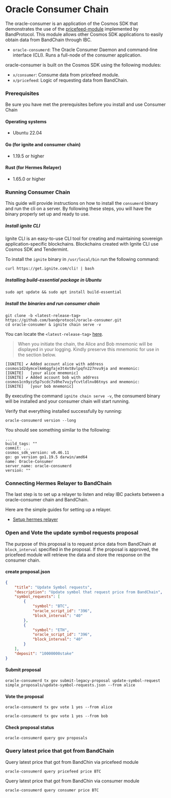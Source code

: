 # Oracle Consumer Chain

The oracle-consumer is an application of the Cosmos SDK that demonstrates the use of the [pricefeed-module](https://) implemented by BandProtocol. This module allows other Cosmos SDK applications to easily obtain data from BandChain through IBC.

- `oracle-consumerd`: The Oracle Consumer Daemon and command-line interface (CLI). Runs a full-node of the consumer application. 

oracle-consumer is built on the Cosmos SDK using the following modules:

- `x/consumer`: Consume data from pricefeed module.
- `x/pricefeed`: Logic of requesting data from BandChain.

### Prerequisites
Be sure you have met the prerequisites before you install and use Consumer Chain

#### Operating systems
- Ubuntu 22.04

#### Go (for ignite and consumer chain)
- 1.19.5 or higher

#### Rust (for Hermes Relayer)
- 1.65.0 or higher



### Running Consumer Chain
This guide will provide instructions on how to install the `consumerd` binary and run the cli on a server. By following these steps, you will have the binary properly set up and ready to use.


##### Install ignite CLI
Ignite CLI is an easy-to-use CLI tool for creating and maintaining sovereign application-specific blockchains. Blockchains created with Ignite CLI use Cosmos SDK and Tendermint. 

To install the `ignite` binary in `/usr/local/bin` run the following command:
```
curl https://get.ignite.com/cli! | bash
```

##### Installing build-essential package in Ubuntu 

```
sudo apt update && sudo apt install build-essential
```

##### Install the binaries and run consumer chain

```
git clone -b <latest-release-tag> https://github.com/bandprotocol/oracle-consumer.git
cd oracle-consumer & ignite chain serve -v
```

You can locate the `<latest-release-tag>` [here](https://github.com/bandprotocol/oracle-consumer/releases).

> When you initiate the chain, the Alice and Bob mnemonic will be displayed in your logging. Kindly preserve this mnemonic for use in the section below.

```
[IGNITE] ✔ Added account alice with address cosmos1d2dymcelkm6qgfaje3t4xt8vlpqfn227nvu9ja and mnemonic:
[IGNITE]   [your alice mnemonic]
[IGNITE] ✔ Added account bob with address cosmos1cn9yzz5p7scdc7s0he7vujyfcvtldlnv86tnys and mnemonic:
[IGNITE]   [your bob mnemonic]
```

By executing the command `ignite chain serve -v`, the consumerd binary will be installed and your consumer chain will start running.

Verify that everything installed successfully by running:

```
oracle-consumerd version --long
```

You should see something similar to the following:

```
...
build_tags: ""
commit: ...
cosmos_sdk_version: v0.46.11
go: go version go1.19.5 darwin/amd64
name: Oracle-Consumer
server_name: oracle-consumerd
version: ""
```

### Connecting Hermes Relayer to BandChain
The last step is to set up a relayer to listen and relay IBC packets between a oracle-consumer chain and BandChain.

Here are the simple guides for setting up a relayer.
* [Setup hermes relayer](docs/setup_hermes_relayer.md)

### Open and Vote the update symbol requests proposal
The purpose of this proposal is to request price data from BandChain at `block_interval` specified in the proposal. If the proposal is approved, the pricefeed module will retrieve the data and store the response on the consumer chain.

#### create proposal.json

```json
{
    "title": "Update Symbol requests",
    "description": "Update symbol that request price from BandChain",
    "symbol_requests": [
        {
            "symbol": "BTC",
            "oracle_script_id": "396",
            "block_interval": "40"
        },
        {
            "symbol": "ETH",
            "oracle_script_id": "396",
            "block_interval": "40"
        }
    ],
    "deposit": "10000000stake"
}
```

#### Submit proposal

```
oracle-consumerd tx gov submit-legacy-proposal update-symbol-request simple_proposals/update-symbol-requests.json --from alice
```

#### Vote the proposal

```
oracle-consumerd tx gov vote 1 yes --from alice
```

```
oracle-consumerd tx gov vote 1 yes --from bob
```

#### Check proposal status

```
oracle-consumerd query gov proposals
```


### Query latest price that got from BandChain

Query latest price that got from BandChin via pricefeed module

```
oracle-consumerd query pricefeed price BTC
```

Query latest price that got from BandChin via consumer module

```
oracle-consumerd query consumer price BTC
```
